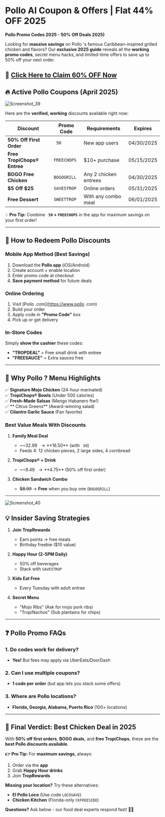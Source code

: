 # Pollo AI Coupon &amp; Offers | Flat 44% OFF 2025
**Pollo  Promo Codes 2025 - 50% Off Deals  2025)**

Looking for **massive savings** on Pollo  's famous Caribbean-inspired grilled chicken and   flavors? Our **exclusive 2025 guide** reveals all the **working promo codes**, secret menu hacks, and limited-time offers to save up to 50% off your next order.

## 🔗 **[Click Here to Claim 60% OFF Now](https://pollo.ai/?ref=mwi0zdd)**



## **🔥 Active Pollo  Coupons (April 2025)**
![Screenshot_39](https://github.com/user-attachments/assets/84888198-a04d-4d8b-8af8-6b94113af823)

Here are the **verified, working** discounts available right now:

| **Discount** | **Promo Code** | **Requirements** | **Expires** |
|-------------|--------------|----------------|------------|
| **50% Off First Order** | ` 50` | New app users | 04/30/2025 |
| **Free TropiChops® Entree** | `FREECHOPS` | $10+ purchase | 05/15/2025 |
| **BOGO Free Chicken** | `BOGOGRILL` | Any 2 chicken entrees | 04/30/2025 |
| **$5 Off $25** | `SAVE5TROP` | Online orders | 05/31/2025 |
| **Free Dessert** | `SWEETTROP` | With any combo meal | 06/01/2025 |

💡 **Pro Tip:** Combine **` 50` + `FREECHOPS`** in the app for maximum savings on your first order!

---

## **🍗 How to Redeem Pollo Discounts**
### **Mobile App Method (Best Savings)**
1. Download the **Pollo   app** (iOS/Android)
2. Create account + enable location
3. Enter promo code at checkout
4. **Save payment method** for future deals

### **Online Ordering**
1. Visit [Pollo .com](https://www.pollo .com)
2. Build your order
3. Apply code in **"Promo Code"** box
4. Pick up or get delivery

### **In-Store Codes**
Simply **show the cashier** these codes:
- **"TROPDEAL"** = Free small drink with entree
- **"FREESAUCE"** = Extra sauces free

---

## **🌴 Why Pollo ? Menu Highlights**
✅ **Signature Mojo Chicken** (24-hour marinated)  
✅ **TropiChops® Bowls** (Under 500 calories)  
✅ **Fresh-Made Salsas** (Mango Habanero ftw!)  
✅ **  Citrus Greens** (Award-winning salad)  
✅ **Cilantro Garlic Sauce** (Fan favorite)  

### **Best Value Meals With Discounts**
1. **Family Meal Deal**  
   - ~~$32.99~~ → **$16.50** (with ` 50`)  
   - Feeds 4: 12 chicken pieces, 2 large sides, 4 cornbread  

2. **TropiChops® + Drink**  
   - ~~$9.49~~ → **$4.75** (50% off first order)  

3. **Chicken Sandwich Combo**  
   - ~~$8.99~~ → **Free** when you buy one (`BOGOGRILL`)  

---
![Screenshot_40](https://github.com/user-attachments/assets/c28ce764-56ca-4778-9f09-cdbe99f75942)

## **💡 Insider Saving Strategies**
1. **Join TropRewards**  
   - Earn points → free meals  
   - Birthday freebie ($10 value)  

2. **Happy Hour (2-5PM Daily)**  
   - 50% off beverages  
   - Stack with `SAVE5TROP`  

3. **Kids Eat Free**  
   - Every Tuesday with adult entree  

4. **Secret Menu**  
   - "Mojo Ribs" (Ask for mojo pork ribs)  
   - "TropiNachos" (Sub plantains for chips)  

---

## **❓ Pollo   Promo FAQs**
### **1. Do codes work for delivery?**
- **Yes!** But fees may apply via UberEats/DoorDash

### **2. Can I use multiple coupons?**
- **1 code per order** (but app lets you stack some offers)

### **3. Where are Pollo   locations?**
- **Florida, Georgia, Alabama, Puerto Rico** (100+ locations)

---

## **🍍 Final Verdict: Best Chicken Deal in 2025**
With **50% off first orders**, **BOGO deals**, and **free TropiChops**, these are the **best Pollo   discounts available**.

**👉 Pro Tip:** For **maximum savings**, always:
1. Order via the **app**  
2. Grab **Happy Hour drinks**  
3. Join **TropRewards**  

**Missing your location?** Try these alternatives:
- **El Pollo Loco** (Use code `LOCOSAVE`)  
- **Chicken Kitchen** (Florida-only `CKFREESIDE`)  

**Questions?** Ask below - our food deal experts respond fast! 🍗🔥
